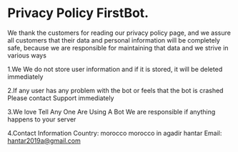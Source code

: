 # Privacy Policy FirstBot.
 
We thank the customers for reading our privacy policy page, and we assure all customers that their data and personal information will be completely safe, because we are responsible for maintaining that data and we strive in various ways

1.We We do not store user information and if it is stored, it will be deleted immediately

2.If any user has any problem with the bot or feels that the bot is crashed Please contact Support immediately

3.We love Tell Any One Are Using A Bot We are responsible if anything happens to your server

4.Contact Information
Country: morocco
morocco in agadir
hantar
Email: hantar2019a@gmail.com
